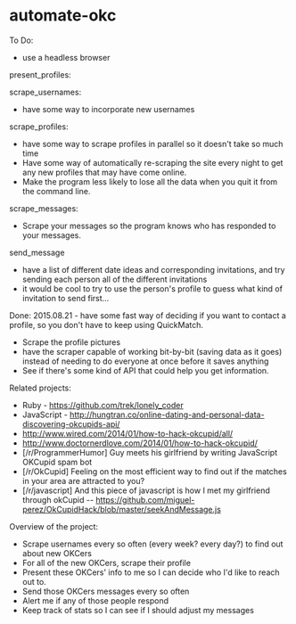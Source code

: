 # automate-okc

To Do:

 - use a headless browser

present_profiles:

scrape_usernames:
 - have some way to incorporate new usernames

scrape_profiles:
 - have some way to scrape profiles in parallel so it doesn't take so much time
 - Have some way of automatically re-scraping the site every night to get any new profiles that may have come online.
 - Make the program less likely to lose all the data when you quit it from the command line.

scrape_messages:
 - Scrape your messages so the program knows who has responded to your messages.

send_message
 - have a list of different date ideas and corresponding invitations, and try sending each person all of the different invitations
 - it would be cool to try to use the person's profile to guess what kind of invitation to send first...




Done:
2015.08.21 - have some fast way of deciding if you want to contact a profile, so you don't have to keep using QuickMatch.
 - Scrape the profile pictures
 - have the scraper capable of working bit-by-bit (saving data as it goes) instead of needing to do everyone at once before it saves anything
 - See if there's some kind of API that could help you get information.





Related projects:
 - Ruby - https://github.com/trek/lonely_coder
 - JavaScript - http://hungtran.co/online-dating-and-personal-data-discovering-okcupids-api/
 - http://www.wired.com/2014/01/how-to-hack-okcupid/all/
  - http://www.doctornerdlove.com/2014/01/how-to-hack-okcupid/
 - [/r/ProgrammerHumor] Guy meets his girlfriend by writing JavaScript OKCupid spam bot
 - [/r/OkCupid] Feeling on the most efficient way to find out if the matches in your area are attracted to you?
 - [/r/javascript] And this piece of javascript is how I met my girlfriend through okCupid
 -- https://github.com/miguel-perez/OkCupidHack/blob/master/seekAndMessage.js



Overview of the project:
 - Scrape usernames every so often (every week? every day?) to find out about new OKCers
 - For all of the new OKCers, scrape their profile
 - Present these OKCers' info to me so I can decide who I'd like to reach out to.
 - Send those OKCers messages every so often
 - Alert me if any of those people respond
 - Keep track of stats so I can see if I should adjust my messages